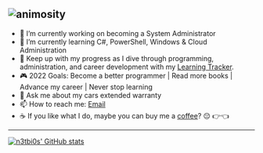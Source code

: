 ### 
![animosity](https://user-images.githubusercontent.com/75401074/178847372-8f552224-f08f-4178-b937-4fc64276510b.png)
---
- 🔭 I’m currently working on becoming a System Administrator
- 🌱 I’m currently learning C#, PowerShell, Windows & Cloud Administration
- 📓 Keep up with my progress as I dive through programming, administration, and career development with my [Learning Tracker](https://github.com/N3TBI0S/Learning-Tracker).
- 🎮 2022 Goals: Become a better programmer | Read more books | Advance my career | Never stop learning
- 💬 Ask me about my cars extended warranty
- 📫 How to reach me: [Email](mailto:n3tbi0s420@gmail.com)
- ☕ If you like what I do, maybe you can buy me a [coffee](https://www.buymeacoffee.com/n3tbi0s420)? 😔 👉👈
---
[![n3tbi0s' GitHub stats](https://github-readme-stats.vercel.app/api?username=n3tbi0s&show_icons=true&theme=synthwave)](https://github.com/anuraghazra/github-readme-stats)

